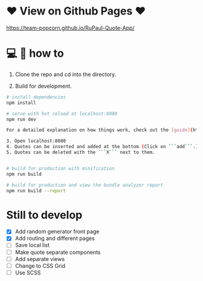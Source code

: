 # :heart: View on Github Pages :heart:
https://team-popcorn.github.io/RuPaul-Quote-App/

# :computer: :memo: how to 

1. Clone the repo and cd into the directory.

2. Build for development.
``` bash
# install dependencies
npm install

# serve with hot reload at localhost:8080
npm run dev

For a detailed explanation on how things work, check out the [guide](http://vuejs-templates.github.io/webpack/) and [docs for vue-loader](http://vuejs.github.io/vue-loader).

3. Open localhost:8080
4. Quotes can be inserted and added at the bottom (Click on ```add```.)
5. Quotes can be deleted with the ```X``` next to them.


# build for production with minification
npm run build

# build for production and view the bundle analyzer report
npm run build --report
```


# Still to develop

- [x] Add random generator front page
- [x] Add routing and different pages
- [ ] Save local list
- [ ] Make quote separate components
- [ ] Add separate views
- [ ] Change to CSS Grid
- [ ] Use SCSS
